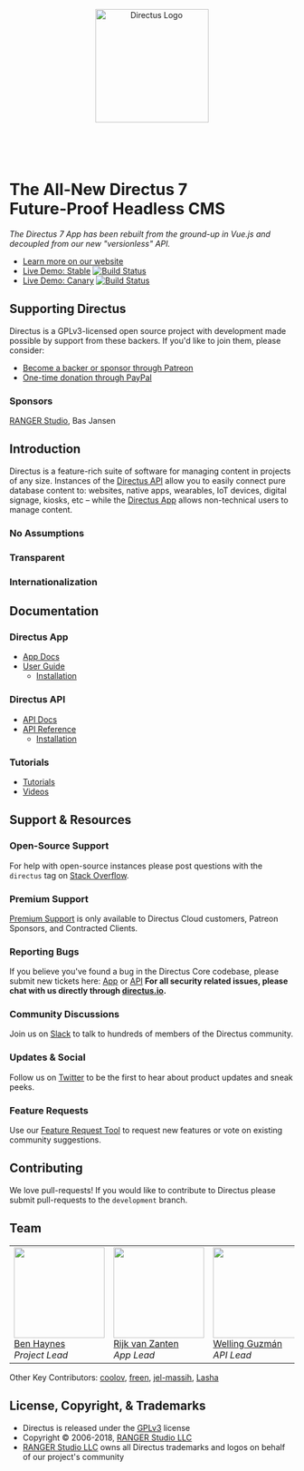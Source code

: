 <p align="center"><a href="https://directus.io" target="_blank" rel="noopener noreferrer"><img src="https://user-images.githubusercontent.com/522079/42221678-e4ab751e-7ea0-11e8-824d-cb92213ba39f.png" width="200" alt="Directus Logo"/></a></p>
<p>&nbsp;</p>
<p>&nbsp;</p>

# The All-New Directus 7<br>Future-Proof Headless CMS

_The Directus 7 App has been rebuilt from the ground-up in Vue.js and decoupled from our new "versionless" API._

* [Learn more on our website](https://directus.io)
* [Live Demo: Stable](https://directus.app) [![Build Status](https://semaphoreci.com/api/v1/directus/app/branches/build/badge.svg)](https://semaphoreci.com/directus/app)
* [Live Demo: Canary](https://next.directus.app) [![Build Status](https://semaphoreci.com/api/v1/directus/next/branches/master/badge.svg)](https://semaphoreci.com/directus/next)

## Supporting Directus

Directus is a GPLv3-licensed open source project with development made possible by support from these backers. If you'd like to join them, please consider:

* [Become a backer or sponsor through Patreon](https://www.patreon.com/directus)
* [One-time donation through PayPal](https://paypal.com/directus)

### Sponsors

[RANGER Studio](http://rangerstudio.com), Bas Jansen

## Introduction

Directus is a feature-rich suite of software for managing content in projects of any size. Instances of the [Directus API](https://github.com/directus/api) allow you to easily connect pure database content to: websites, native apps, wearables, IoT devices, digital signage, kiosks, etc – while the [Directus App](https://github.com/directus/app) allows non-technical users to manage content. 

### No Assumptions

### Transparent

### Internationalization

## Documentation

### Directus App

* [App Docs](https://docs.directus.io)
* [User Guide](https://docs.directus.io)
   * [Installation](https://docs.directus.io)

### Directus API

* [API Docs](https://docs.directus.io)
* [API Reference](https://docs.directus.io)
   * [Installation](https://docs.directus.io)

### Tutorials

* [Tutorials](https://medium.com/directus)
* [Videos](https://www.youtube.com/playlist?list=PLD--x9rY3ZL31stRPkA4FdGC4idIM-8-d)

## Support & Resources

### Open-Source Support

For help with open-source instances please post questions with the `directus` tag on [Stack Overflow](https://stackoverflow.com/questions/tagged/directus).

### Premium Support

[Premium Support](https://directus.io) is only available to Directus Cloud customers, Patreon Sponsors, and Contracted Clients.

### Reporting Bugs

If you believe you've found a bug in the Directus Core codebase, please submit new tickets here: [App](https://github.com/directus/app/issues/new?template=Bug_report.md) or [API](https://github.com/directus/api/issues/new?template=Bug_report.md)
**For all security related issues, please chat with us directly through [directus.io](https://directus.io/).**

### Community Discussions

Join us on [Slack](https://slack.directus.io) to talk to hundreds of members of the Directus community.

### Updates & Social

Follow us on [Twitter](https://twitter.com/directus) to be the first to hear about product updates and sneak peeks.

### Feature Requests

Use our [Feature Request Tool](https://request.getdirectus.com/) to request new features or vote on existing community suggestions.

## Contributing

We love pull-requests! If you would like to contribute to Directus please submit pull-requests to the `development` branch.

## Team

<table>
   <tr>
      <td>
         <a href="https://github.com/benhaynes"><img width="160px" src="https://user-images.githubusercontent.com/522079/42234532-dfa61084-7ec2-11e8-96df-23aa48c6d450.jpg"><br>
         Ben Haynes</a><br>
         <i>Project Lead</i>
      </td>
      <td>
         <a href="https://github.com/rijkvanzanten"><img width="160px" src="https://user-images.githubusercontent.com/522079/42234533-dfb6039a-7ec2-11e8-950c-04b34d47d6e4.jpg"><br>
         Rijk van Zanten</a><br>
         <i>App Lead</i>
      </td>
      <td>
         <a href="https://github.com/wellingguzman"><img width="160px" src="https://user-images.githubusercontent.com/522079/42234534-dfc56d1c-7ec2-11e8-94ca-7b422788d6cd.jpg"><br>
         Welling Guzmán</a><br>
         <i>API Lead</i>
      </td>
   </tr>
</table>

Other Key Contributors: [coolov](https://github.com/coolov), [freen](https://github.com/freen), [jel-massih](https://github.com/jel-massih), [Lasha](https://github.com/Lasha)

## License, Copyright, & Trademarks

* Directus is released under the [GPLv3](http://www.gnu.org/copyleft/gpl.html) license
* Copyright © 2006-2018, [RANGER Studio LLC](http://rngr.org/)
* [RANGER Studio LLC](http://rngr.org/) owns all Directus trademarks and logos on behalf of our project's community
